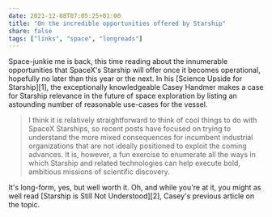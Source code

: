 ```yaml
---
date: 2021-12-08T07:05:25+01:00
title: "On the incredible opportunities offered by Starship"
share: false
tags: ["links", "space", "longreads"]
---
```

Space-junkie me is back, this time reading about the innumerable opportunities
that SpaceX's Starship will offer once it becomes operational, hopefully no
later than this year or the next. In his [Science Upside for Starship][1], the
exceptionally knowledgeable Casey Handmer makes a case for Starship relevance
in the future of space exploration by listing an astounding number of
reasonable use-cases for the vessel.

> I think it is relatively straightforward to think of cool things to do with
> SpaceX Starships, so recent posts have focused on trying to understand the
> more mixed consequences for incumbent industrial organizations that are not
> ideally positioned to exploit the coming advances. It is, however, a fun
> exercise to enumerate all the ways in which Starship and related technologies
> can help execute bold, ambitious missions of scientific discovery.

It's long-form, yes, but well worth it. Oh, and while you're at it, you might
as well read [Starship is Still Not Understood][2], Casey's previous article on the
topic.


